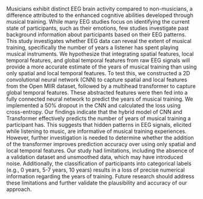 Musicians exhibit distinct EEG brain activity compared to non-musicians, a difference attributed to the enhanced cognitive abilities developed through musical training. While many EEG studies focus on identifying the current state of participants, such as their emotions, few studies investigate past background information about participants based on their EEG patterns. This study investigates whether EEG data can reveal the extent of musical training, specifically the number of years a listener has spent playing musical instruments. We hypothesize that integrating spatial features, local temporal features, and global temporal features from raw EEG signals will provide a more accurate estimate of the years of musical training than using only spatial and local temporal features. To test this, we constructed a 2D convolutional neural network (CNN) to capture spatial and local features from the Open MIIR dataset, followed by a multihead transformer to capture global temporal features. These abstracted features were then fed into a fully connected neural network to predict the years of musical training. We implemented a 50% dropout in the CNN and calculated the loss using cross-entropy. Our findings indicate that the hybrid model of CNN and Transformer effectively predicts the number of years of musical training a participant has. This suggests that hidden patterns in EEG signals, elicited while listening to music, are informative of musical training experiences. However, further investigation is needed to determine whether the addition of the transformer improves prediction accuracy over using only spatial and local temporal features. Our study had limitations, including the absence of a validation dataset and unsmoothed data, which may have introduced noise. Additionally, the classification of participants into categorical labels (e.g., 0 years, 5-7 years, 10 years) results in a loss of precise numerical information regarding the years of training. Future research should address these limitations and further validate the plausibility and accuracy of our approach.
